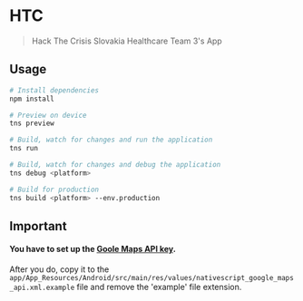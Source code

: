 # HTC

> Hack The Crisis Slovakia Healthcare Team 3's App

## Usage

``` bash
# Install dependencies
npm install

# Preview on device
tns preview

# Build, watch for changes and run the application
tns run

# Build, watch for changes and debug the application
tns debug <platform>

# Build for production
tns build <platform> --env.production

```

## Important

#### You have to set up the [Goole Maps API key](https://developers.google.com/maps/documentation/android-sdk/get-api-key).
After you do, copy it to the
``
app/App_Resources/Android/src/main/res/values/nativescript_google_maps_api.xml.example
`` 
file and remove the 'example' file extension.